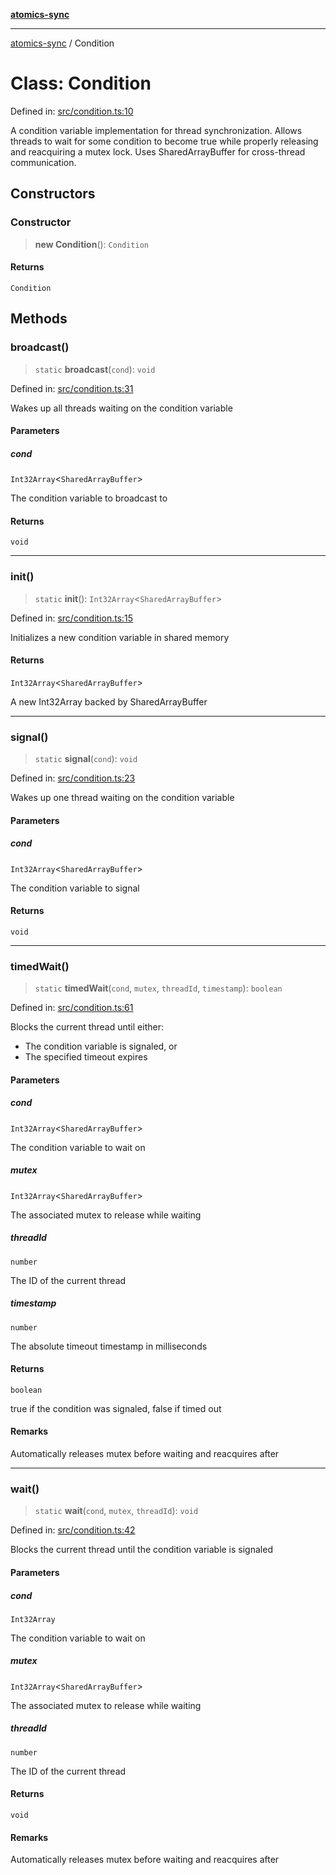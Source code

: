 [**atomics-sync**](../README.md)

***

[atomics-sync](../README.md) / Condition

# Class: Condition

Defined in: [src/condition.ts:10](https://github.com/slavamuravey/atomics-sync/blob/e6320d46ab97f64759045c6429441230b766eb51/src/condition.ts#L10)

A condition variable implementation for thread synchronization.
Allows threads to wait for some condition to become true while properly releasing
and reacquiring a mutex lock. Uses SharedArrayBuffer for cross-thread communication.

## Constructors

### Constructor

> **new Condition**(): `Condition`

#### Returns

`Condition`

## Methods

### broadcast()

> `static` **broadcast**(`cond`): `void`

Defined in: [src/condition.ts:31](https://github.com/slavamuravey/atomics-sync/blob/e6320d46ab97f64759045c6429441230b766eb51/src/condition.ts#L31)

Wakes up all threads waiting on the condition variable

#### Parameters

##### cond

`Int32Array`\<`SharedArrayBuffer`\>

The condition variable to broadcast to

#### Returns

`void`

***

### init()

> `static` **init**(): `Int32Array`\<`SharedArrayBuffer`\>

Defined in: [src/condition.ts:15](https://github.com/slavamuravey/atomics-sync/blob/e6320d46ab97f64759045c6429441230b766eb51/src/condition.ts#L15)

Initializes a new condition variable in shared memory

#### Returns

`Int32Array`\<`SharedArrayBuffer`\>

A new Int32Array backed by SharedArrayBuffer

***

### signal()

> `static` **signal**(`cond`): `void`

Defined in: [src/condition.ts:23](https://github.com/slavamuravey/atomics-sync/blob/e6320d46ab97f64759045c6429441230b766eb51/src/condition.ts#L23)

Wakes up one thread waiting on the condition variable

#### Parameters

##### cond

`Int32Array`\<`SharedArrayBuffer`\>

The condition variable to signal

#### Returns

`void`

***

### timedWait()

> `static` **timedWait**(`cond`, `mutex`, `threadId`, `timestamp`): `boolean`

Defined in: [src/condition.ts:61](https://github.com/slavamuravey/atomics-sync/blob/e6320d46ab97f64759045c6429441230b766eb51/src/condition.ts#L61)

Blocks the current thread until either:
- The condition variable is signaled, or
- The specified timeout expires

#### Parameters

##### cond

`Int32Array`\<`SharedArrayBuffer`\>

The condition variable to wait on

##### mutex

`Int32Array`\<`SharedArrayBuffer`\>

The associated mutex to release while waiting

##### threadId

`number`

The ID of the current thread

##### timestamp

`number`

The absolute timeout timestamp in milliseconds

#### Returns

`boolean`

true if the condition was signaled, false if timed out

#### Remarks

Automatically releases mutex before waiting and reacquires after

***

### wait()

> `static` **wait**(`cond`, `mutex`, `threadId`): `void`

Defined in: [src/condition.ts:42](https://github.com/slavamuravey/atomics-sync/blob/e6320d46ab97f64759045c6429441230b766eb51/src/condition.ts#L42)

Blocks the current thread until the condition variable is signaled

#### Parameters

##### cond

`Int32Array`

The condition variable to wait on

##### mutex

`Int32Array`\<`SharedArrayBuffer`\>

The associated mutex to release while waiting

##### threadId

`number`

The ID of the current thread

#### Returns

`void`

#### Remarks

Automatically releases mutex before waiting and reacquires after
